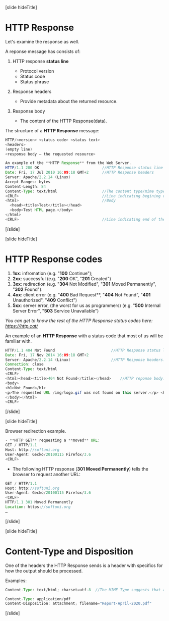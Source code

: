 [slide hideTitle]

# HTTP Response

Let's examine the response as well. 

A reponse message has consists of: 

1. HTTP response **status line**
    - Protocol version
    - Status code
    - Status phrase

2. Response headers
    - Provide metadata about the returned resource.

3. Response body
    - The content of the HTTP Response(data).

The structure of a **HTTP Response** message:
```java
HTTP/<version> <status code> <status text>​
<headers>​
(empty line)​
<response body – the requested resource>
```

```java
An example of the **HTTP Response** from the Web Server.
HTTP/1.1 200 OK​                            //HTTP Response status line
Date: Fri, 17 Jul 2010 16:09:18 GMT+2      //HTTP Response headers​
Server: Apache/2.2.14 (Linux)​
Accept-Ranges: bytes​
Content-Length: 84​
Content-Type: text/html​                    //The content type/mime type
<CRLF>​                                     //Line indicating begining of the body
<html>​                                     //Body
  <head><title>Test</title></head>
  <body>Test HTML page.</body>
</html>
<CRLF>​                                     //Line indicating end of the body
```

[/slide]

[slide hideTitle]

# HTTP Response codes

1. **1xx**: infromation (e.g. "**100** Continue");
2. **2xx**: successful (e.g. "**200** OK", "**201** Created")
3. **3xx**: redirection (e.g. "**304** Not Modified", "**301** Moved Permanently", "**302** Found").
4. **4xx**: client error (e.g. "**400** Bad Request**, "**404** Not Found", "**401** Unauthorized", "**409** Conflict")
5. **5xx**: server error, (the worst for us as programmers) (e.g. "**500** Internal Server Error", "**503** Service Unavailable")

*You can get to know the rest of the HTTP Response status codes here: https://http.cat/*

An example of an **HTTP Response** with a status code that most of us will be familiar with.

```java
HTTP/1.1 404 Not Found​                         //HTTP Response status line.
Date: Fri, 17 Nov 2014 16:09:18 GMT+2​
Server: Apache/2.2.14 (Linux)​                  //HTTP Response headers.
Connection: close​
Content-Type: text/html​
<CRLF>
<html><head><title>404 Not Found</title></head>​    //HTTP reponse body.
<body>
<h1>Not Found</h1>
<p>The requested URL /img/logo.gif was not found on this server.</p> <hr><address>Apache/2.2.14 Server at Port 80</address>
</body></html>
<CRLF>
```
[/slide]

[slide hideTitle]

Browser redirection example. 

```java
- **HTTP GET** requesting a **moved** URL:
GET / HTTP/1.1​
Host: http://softuni.org
User-Agent: Gecko/20100115 Firefox/3.6​
<CRLF>
```

- The following HTTP response (**301 Moved Permanently**) tells the browser to request another URL:

```java
GET / HTTP/1.1​
Host: http://softuni.org​
User-Agent: Gecko/20100115 Firefox/3.6​
<CRLF>
HTTP/1.1 301 Moved Permanently​
Location: https://softuni.org​
…
```

[/slide]

[slide hideTitle]

# Content-Type and Disposition

One of the headers the HTTP Response sends is a header with specifics for how the output should be processed.

Examples:

```java
Content-Type: text/html; charset=utf-8  //The MIME Type suggests that an UTF-8 encoded HTML page. Will be shown in the browser.

Content-Type: application/pdf​
Content-Disposition: attachment; filename="Report-April-2020.pdf"​      //This will download a PDF file named "Report-April-2020.pdf"
```

[/slide]